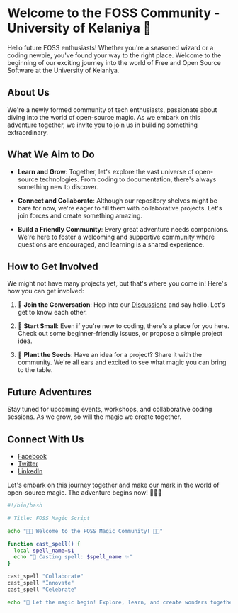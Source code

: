 # Welcome to the FOSS Community - University of Kelaniya 🚀

Hello future FOSS enthusiasts! Whether you're a seasoned wizard or a coding newbie, you've found your way to the right place. Welcome to the beginning of our exciting journey into the world of Free and Open Source Software at the University of Kelaniya.

## About Us

We're a newly formed community of tech enthusiasts, passionate about diving into the world of open-source magic. As we embark on this adventure together, we invite you to join us in building something extraordinary.

## What We Aim to Do

- **Learn and Grow**: Together, let's explore the vast universe of open-source technologies. From coding to documentation, there's always something new to discover.

- **Connect and Collaborate**: Although our repository shelves might be bare for now, we're eager to fill them with collaborative projects. Let's join forces and create something amazing.

- **Build a Friendly Community**: Every great adventure needs companions. We're here to foster a welcoming and supportive community where questions are encouraged, and learning is a shared experience.

## How to Get Involved

We might not have many projects yet, but that's where you come in! Here's how you can get involved:

1. 🤝 **Join the Conversation**: Hop into our [Discussions](https://github.com/orgs/fossuok/discussions) and say hello. Let's get to know each other.

2. 🚀 **Start Small**: Even if you're new to coding, there's a place for you here. Check out some beginner-friendly issues, or propose a simple project idea.

3. 🌱 **Plant the Seeds**: Have an idea for a project? Share it with the community. We're all ears and excited to see what magic you can bring to the table.

## Future Adventures

Stay tuned for upcoming events, workshops, and collaborative coding sessions. As we grow, so will the magic we create together.

## Connect With Us

- [Facebook](https://www.facebook.com/fossuok)
- [Twitter](https://www.twitter.com/fossuok)
- [LinkedIn](https://www.linkedin.com/company/fossuok)

Let's embark on this journey together and make our mark in the world of open-source magic. The adventure begins now! 🌟✨🚀

```bash
#!/bin/bash

# Title: FOSS Magic Script

echo "🎩✨ Welcome to the FOSS Magic Community! 🌟✨"

function cast_spell() {
  local spell_name=$1
  echo "🧙 Casting spell: $spell_name ✨"
}

cast_spell "Collaborate"
cast_spell "Innovate"
cast_spell "Celebrate"

echo "🎉 Let the magic begin! Explore, learn, and create wonders together! 🚀🌈"

```
